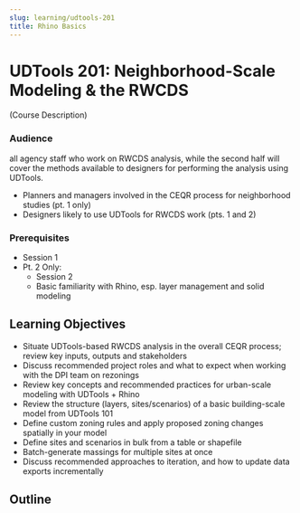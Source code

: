 ```yaml
---
slug: learning/udtools-201
title: Rhino Basics
---
```


# UDTools 201: Neighborhood-Scale Modeling & the RWCDS

(Course Description)

### Audience

all agency staff who work on RWCDS analysis, while the second half will cover the methods available to designers for performing the analysis using UDTools.
- Planners and managers involved in the CEQR process for neighborhood studies (pt. 1 only)
- Designers likely to use UDTools for RWCDS work (pts. 1 and 2)

### Prerequisites

- Session 1
- Pt. 2 Only:
  - Session 2
  - Basic familiarity with Rhino, esp. layer management and solid modeling

## Learning Objectives

- Situate UDTools-based RWCDS analysis in the overall CEQR process; review key inputs, outputs and stakeholders
- Discuss recommended project roles and what to expect when working with the DPI team on rezonings
- Review key concepts and recommended practices for urban-scale modeling with UDTools + Rhino
- Review the structure (layers, sites/scenarios) of a basic building-scale model from UDTools 101
- Define custom zoning rules and apply proposed zoning changes spatially in your model
- Define sites and scenarios in bulk from a table or shapefile
- Batch-generate massings for multiple sites at once
- Discuss recommended approaches to iteration, and how to update data exports incrementally

## Outline

